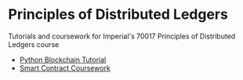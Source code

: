 # Principles of Distributed Ledgers
Tutorials and coursework for Imperial's 70017 Principles of Distributed Ledgers course

- [Python Blockchain Tutorial](./tutorial1)
- [Smart Contract Coursework](./coursework/)

